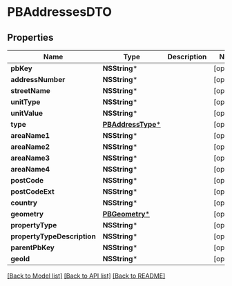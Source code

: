 # PBAddressesDTO

## Properties
Name | Type | Description | Notes
------------ | ------------- | ------------- | -------------
**pbKey** | **NSString*** |  | [optional] 
**addressNumber** | **NSString*** |  | [optional] 
**streetName** | **NSString*** |  | [optional] 
**unitType** | **NSString*** |  | [optional] 
**unitValue** | **NSString*** |  | [optional] 
**type** | [**PBAddressType***](PBAddressType.md) |  | [optional] 
**areaName1** | **NSString*** |  | [optional] 
**areaName2** | **NSString*** |  | [optional] 
**areaName3** | **NSString*** |  | [optional] 
**areaName4** | **NSString*** |  | [optional] 
**postCode** | **NSString*** |  | [optional] 
**postCodeExt** | **NSString*** |  | [optional] 
**country** | **NSString*** |  | [optional] 
**geometry** | [**PBGeometry***](PBGeometry.md) |  | [optional] 
**propertyType** | **NSString*** |  | [optional] 
**propertyTypeDescription** | **NSString*** |  | [optional] 
**parentPbKey** | **NSString*** |  | [optional] 
**geoId** | **NSString*** |  | [optional] 

[[Back to Model list]](../README.md#documentation-for-models) [[Back to API list]](../README.md#documentation-for-api-endpoints) [[Back to README]](../README.md)


